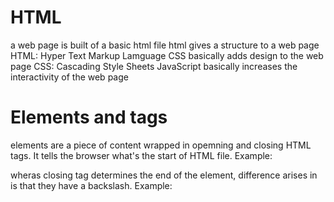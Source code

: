 # HTML 
a web page is built of a basic html file
html gives a structure to a web page
HTML: Hyper Text Markup Lamguage
CSS basically adds design to the web page
CSS: Cascading Style Sheets
JavaScript basically increases the interactivity of the web page

# Elements and tags
elements are a piece of content wrapped in opemning and closing HTML tags. 
It tells the browser what's the start of HTML file. Example: <p>
wheras closing tag determines the end of the element, difference arises in is that they have a backslash.
Example: </p>
